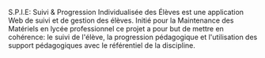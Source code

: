S.P.I.E:
Suivi & Progression Individualisée des Élèves est une application Web de suivi et de gestion des élèves.
Initié pour la Maintenance des Matériels en lycée professionnel ce projet a pour but de mettre en cohérence: le suivi de l'élève, la progression pédagogique et l'utilisation des support pédagogiques avec le référentiel de la discipline.
